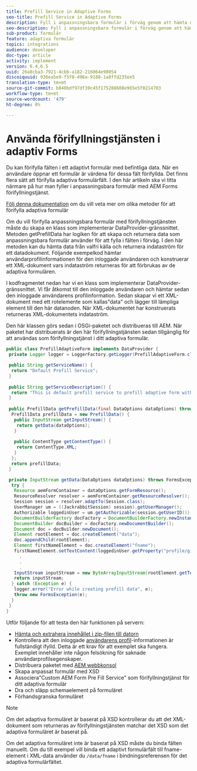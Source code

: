 ```yaml
---
title: Prefill Service in Adaptive Forms
seo-title: Prefill Service in Adaptive Forms
description: Fyll i anpassningsbara formulär i förväg genom att hämta data från backend-datakällor.
seo-description: Fyll i anpassningsbara formulär i förväg genom att hämta data från backend-datakällor.
sub-product: formulär
feature: adaptiva formulär
topics: integrations
audience: developer
doc-type: article
activity: implement
version: 6.4,6.5
uuid: 26a8cba3-7921-4cbb-a182-216064e98054
discoiquuid: 936ea5e9-f5f0-496a-9188-1a8ffd235ee5
translation-type: tm+mt
source-git-commit: b040bdf97df39c45f175288608e965e5f0214703
workflow-type: tm+mt
source-wordcount: '479'
ht-degree: 0%

---
```



# Använda förifyllningstjänsten i adaptiv Forms

Du kan förifylla fälten i ett adaptivt formulär med befintliga data. När en användare öppnar ett formulär är värdena för dessa fält förifyllda. Det finns flera sätt att förifylla adaptiva formulärfält. I den här artikeln ska vi titta närmare på hur man fyller i anpassningsbara formulär med AEM Forms förifyllningstjänst.

[Följ denna dokumentation](https://helpx.adobe.com/experience-manager/6-4/forms/using/prepopulate-adaptive-form-fields.html#AEMFormsprefillservice) om du vill veta mer om olika metoder för att förifylla adaptiva formulär

Om du vill förifylla anpassningsbara formulär med förifyllningstjänsten måste du skapa en klass som implementerar DataProvider-gränssnittet. Metoden getPrefillData har logiken för att skapa och returnera data som anpassningsbara formulär använder för att fylla i fälten i förväg. I den här metoden kan du hämta data från valfri källa och returnera indataström för ett datadokument. Följande exempelkod hämtar användarprofilinformationen för den inloggade användaren och konstruerar ett XML-dokument vars indataström returneras för att förbrukas av de adaptiva formulären.

I kodfragmentet nedan har vi en klass som implementerar DataProvider-gränssnittet. Vi får åtkomst till den inloggade användaren och hämtar sedan den inloggade användarens profilinformation. Sedan skapar vi ett XML-dokument med ett rotelemente som kallas&quot;data&quot; och lägger till lämpliga element till den här datanoden. När XML-dokumentet har konstruerats returneras XML-dokumentets indataström.

Den här klassen görs sedan i OSGi-paketet och distribueras till AEM. När paketet har distribuerats är den här förifyllningstjänsten sedan tillgänglig för att användas som förifyllningstjänst i ditt adaptiva formulär.

```java
public class PrefillAdaptiveForm implements DataProvider {
 private Logger logger = LoggerFactory.getLogger(PrefillAdaptiveForm.class);

 public String getServiceName() {
  return "Default Prefill Service";
 }
 
 public String getServiceDescription() {
  return "This is default prefill service to prefill adaptive form with user data";
 }
 
 public PrefillData getPrefillData(final DataOptions dataOptions) throws FormsException {
  PrefillData prefillData = new PrefillData() {
   public InputStream getInputStream() {
    return getData(dataOptions);
   }
   
   public ContentType getContentType() {
    return ContentType.XML;
   }
  };
  return prefillData;
 }

 private InputStream getData(DataOptions dataOptions) throws FormsException {  
  try {
   Resource aemFormContainer = dataOptions.getFormResource();
   ResourceResolver resolver = aemFormContainer.getResourceResolver();
   Session session = resolver.adaptTo(Session.class);
   UserManager um = ((JackrabbitSession) session).getUserManager();
   Authorizable loggedinUser = um.getAuthorizable(session.getUserID());
   DocumentBuilderFactory docFactory = DocumentBuilderFactory.newInstance();
   DocumentBuilder docBuilder = docFactory.newDocumentBuilder();
   Document doc = docBuilder.newDocument();
   Element rootElement = doc.createElement("data");
   doc.appendChild(rootElement);
   Element firstNameElement = doc.createElement("fname");
   firstNameElement.setTextContent(loggedinUser.getProperty("profile/givenName")[0].getString());
     .
     .
     .
   InputStream inputStream = new ByteArrayInputStream(rootElement.getTextContent().getBytes());
   return inputStream;
  } catch (Exception e) {
   logger.error("Error while creating prefill data", e);
   throw new FormsException(e);
  }
 }
}
```

Utför följande för att testa den här funktionen på servern:

* [Hämta och extrahera innehållet i zip-filen till datorn](assets/prefillservice.zip)
* Kontrollera att den inloggade [användarens profil](http://localhost:4502/libs/granite/security/content/useradmin)-informationen är fullständigt ifylld. Detta är ett krav för att exemplet ska fungera. Exemplet innehåller inte någon felsökning för saknade användarprofilsegenskaper.
* Distribuera paketet med [AEM webbkonsol](http://localhost:4502/system/console/bundles)
* Skapa anpassat formulär med XSD
* Associera&quot;Custom AEM Form Pre Fill Service&quot; som förifyllningstjänst för ditt adaptiva formulär
* Dra och släpp schemaelement på formuläret
* Förhandsgranska formuläret

>[!NOTE]
>
>Om det adaptiva formuläret är baserat på XSD kontrollerar du att det XML-dokument som returneras av förifyllningstjänsten matchar det XSD som det adaptiva formuläret är baserat på.
>
>Om det adaptiva formuläret inte är baserat på XSD måste du binda fälten manuellt. Om du till exempel vill binda ett adaptivt formulärfält till fname-element i XML-data använder du `/data/fname` i bindningsreferensen för det adaptiva formulärfältet.

